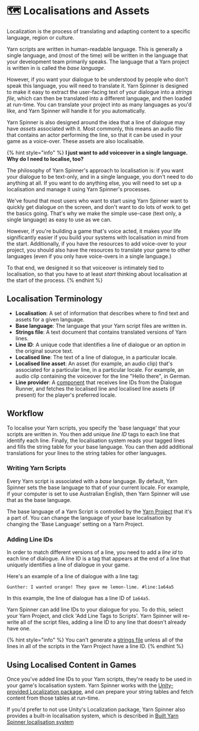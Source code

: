 # 🗺 Localisations and Assets

Localization is the process of translating and adapting content to a specific language, region or culture.

Yarn scripts are written in human-readable language. This is generally a single language, and (most of the time) will be written in the language that your development team primarily speaks. The language that a Yarn project is written in is called the _base language_.

However, if you want your dialogue to be understood by people who don't speak this language, you will need to translate it. Yarn Spinner is designed to make it easy to extract the user-facing text of your dialogue into a _strings file_, which can then be translated into a different language, and then loaded at run-time. You can translate your project into as many languages as you'd like, and Yarn Spinner will handle it for you automatically.

Yarn Spinner is also designed around the idea that a line of dialogue may have _assets_ associated with it. Most commonly, this means an audio file that contains an actor performing the line, so that it can be used in your game as a voice-over. These assets are also localisable.

{% hint style="info" %}
**I just want to add voiceover in a single language. Why do I need to localise, too?**

The philosophy of Yarn Spinner's approach to localisation is: if you want your dialogue to be text-only, and in a single language, you don't need to do anything at all. If you want to do anything else, you will need to set up a localisation and manage it using Yarn Spinner's processes.

We've found that most users who want to start using Yarn Spinner want to quickly get dialogue on the screen, and don't want to do lots of work to get the basics going. That's why we make the simple use-case (text only, a single language) as easy to use as we can.

However, if you're building a game that's voice acted, it makes your life significantly easier if you build your systems with localisation in mind from the start. Additionally, if you have the resources to add voice-over to your project, you should also have the resources to translate your game to other languages (even if you only have voice-overs in a single language.)

To that end, we designed it so that voiceover is intimately tied to localisation, so that you have to at least _start_ thinking about localisation at the start of the process.
{% endhint %}

## Localisation Terminology

* **Localisation**: A set of information that describes where to find text and assets for a given language.
* **Base language**: The language that your Yarn script files are written in.
* **Strings file**: A text document that contains translated versions of Yarn lines.
* **Line ID**: A unique code that identifies a line of dialogue or an option in the original source text.
* **Localised line**: The text of a line of dialogue, in a particular locale.
* **Localised line asset**: An asset (for example, an audio clip) that's associated for a particular line, in a particular locale. For example, an audio clip containing the voiceover for the line "Hello there", in German.
* **Line provider**: A [component](../components/line-provider/) that receives line IDs from the Dialogue Runner, and fetches the localised line and localised line assets (if present) for the player's preferred locale.

## Workflow

To localise your Yarn scripts, you specify the 'base language' that your scripts are written in. You then add unique _line ID_ tags to each line that identify each line. Finally, the localisation system reads your tagged lines and fills the string table for your base language. You can then add additional translations for your lines to the string tables for other languages.

### Writing Yarn Scripts

Every Yarn script is associated with a _base_ language. By default, Yarn Spinner sets the base language to that of your current locale. For example, if your computer is set to use Australian English, then Yarn Spinner will use that as the base language.

The base language of a Yarn Script is controlled by the [Yarn Project](../importing-yarn-files/yarn-projects.md) that it's a part of. You can change the language of your base localisation by changing the 'Base Language' setting on a Yarn Project.

### Adding Line IDs

In order to match different versions of a line, you need to add a _line id_ to each line of dialogue. A line ID is a tag that appears at the end of a line that uniquely identifies a line of dialogue in your game.

Here's an example of a line of dialogue with a line tag:

```
Gunther: I wanted orange! They gave me lemon-lime. #line:1a64a5
```

In this example, the line of dialogue has a line ID of `1a64a5`.

Yarn Spinner can add line IDs to your dialogue for you. To do this, select your Yarn Project, and click 'Add Line Tags to Scripts'. Yarn Spinner will re-write all of the script files, adding a line ID to any line that doesn't already have one.

{% hint style="info" %}
You can't generate a [strings file](inbuilt-localisation.md#creating-a-translation) unless all of the lines in all of the scripts in the Yarn Project have a line ID.
{% endhint %}

## Using Localised Content in Games

Once you've added line IDs to your Yarn scripts, they're ready to be used in your game's localisation system. Yarn Spinner works with the [Unity-provided Localization package](unity-localization.md), and can prepare your string tables and fetch content from those tables at run-time.

If you'd prefer to not use Unity's Localization package, Yarn Spinner also provides a built-in localisation system, which is described in [Built Yarn Spinner localisation system](inbuilt-localisation.md)
